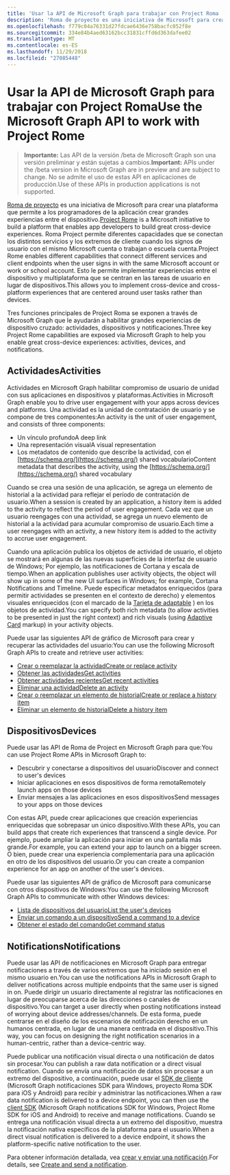 ```yaml
---
title: 'Usar la API de Microsoft Graph para trabajar con Project Roma '
description: 'Roma de proyecto es una iniciativa de Microsoft para crear una plataforma que permite a los programadores de la aplicación crear grandes experiencias entre el dispositivo. Roma Project permite diferentes capacidades que se conectan los distintos servicios y los extremos de cliente cuando los signos de usuario con el mismo Microsoft cuenta o trabajan o escuela cuenta. Esto le permite implementar experiencias entre el dispositivo y multiplataforma que se centran en las tareas de usuario en lugar de dispositivos. '
ms.openlocfilehash: f779c04a76331d27fdcae6436e758bacfc052f8e
ms.sourcegitcommit: 334e84b4aed63162bcc31831cffd6d363dafee02
ms.translationtype: MT
ms.contentlocale: es-ES
ms.lasthandoff: 11/29/2018
ms.locfileid: "27085448"
---
```

# <a name="use-the-microsoft-graph-api-to-work-with-project-rome"></a><span data-ttu-id="1a310-105">Usar la API de Microsoft Graph para trabajar con Project Roma</span><span class="sxs-lookup"><span data-stu-id="1a310-105">Use the Microsoft Graph API to work with Project Rome</span></span> 

> <span data-ttu-id="1a310-106">**Importante:** Las API de la versión /beta de Microsoft Graph son una versión preliminar y están sujetas a cambios.</span><span class="sxs-lookup"><span data-stu-id="1a310-106">**Important:** APIs under the /beta version in Microsoft Graph are in preview and are subject to change.</span></span> <span data-ttu-id="1a310-107">No se admite el uso de estas API en aplicaciones de producción.</span><span class="sxs-lookup"><span data-stu-id="1a310-107">Use of these APIs in production applications is not supported.</span></span>

<span data-ttu-id="1a310-108">[Roma de proyecto](https://developer.microsoft.com/en-us/windows/project-rome) es una iniciativa de Microsoft para crear una plataforma que permite a los programadores de la aplicación crear grandes experiencias entre el dispositivo.</span><span class="sxs-lookup"><span data-stu-id="1a310-108">[Project Rome](https://developer.microsoft.com/en-us/windows/project-rome) is a Microsoft initiative to build a platform that enables app developers to build great cross-device experiences.</span></span> <span data-ttu-id="1a310-109">Roma Project permite diferentes capacidades que se conectan los distintos servicios y los extremos de cliente cuando los signos de usuario con el mismo Microsoft cuenta o trabajan o escuela cuenta.</span><span class="sxs-lookup"><span data-stu-id="1a310-109">Project Rome enables different capabilities that connect different services and client endpoints when the user signs in with the same Microsoft account or work or school account.</span></span> <span data-ttu-id="1a310-110">Esto le permite implementar experiencias entre el dispositivo y multiplataforma que se centran en las tareas de usuario en lugar de dispositivos.</span><span class="sxs-lookup"><span data-stu-id="1a310-110">This allows you to implement cross-device and cross-platform experiences that are centered around user tasks rather than devices.</span></span> 

<span data-ttu-id="1a310-111">Tres funciones principales de Project Roma se exponen a través de Microsoft Graph que le ayudarán a habilitar grandes experiencias de dispositivo cruzado: actividades, dispositivos y notificaciones.</span><span class="sxs-lookup"><span data-stu-id="1a310-111">Three key Project Rome capabilities are exposed via Microsoft Graph to help you enable great cross-device experiences: activities, devices, and notifications.</span></span> 

## <a name="activities"></a><span data-ttu-id="1a310-112">Actividades</span><span class="sxs-lookup"><span data-stu-id="1a310-112">Activities</span></span>

<span data-ttu-id="1a310-113">Actividades en Microsoft Graph habilitar compromiso de usuario de unidad con sus aplicaciones en dispositivos y plataformas.</span><span class="sxs-lookup"><span data-stu-id="1a310-113">Activities in Microsoft Graph enable you to drive user engagement with your apps across devices and platforms.</span></span> <span data-ttu-id="1a310-114">Una actividad es la unidad de contratación de usuario y se compone de tres componentes:</span><span class="sxs-lookup"><span data-stu-id="1a310-114">An activity is the unit of user engagement, and consists of three components:</span></span>

- <span data-ttu-id="1a310-115">Un vínculo profundo</span><span class="sxs-lookup"><span data-stu-id="1a310-115">A deep link</span></span>
- <span data-ttu-id="1a310-116">Una representación visual</span><span class="sxs-lookup"><span data-stu-id="1a310-116">A visual representation</span></span>
- <span data-ttu-id="1a310-117">Los metadatos de contenido que describe la actividad, con el [https://schema.org/](https://schema.org/) shared vocabulario</span><span class="sxs-lookup"><span data-stu-id="1a310-117">Content metadata that describes the activity, using the [https://schema.org/](https://schema.org/) shared vocabulary</span></span>

<span data-ttu-id="1a310-118">Cuando se crea una sesión de una aplicación, se agrega un elemento de historial a la actividad para reflejar el período de contratación de usuario.</span><span class="sxs-lookup"><span data-stu-id="1a310-118">When a session is created by an application, a history item is added to the activity to reflect the period of user engagement.</span></span> <span data-ttu-id="1a310-119">Cada vez que un usuario reengages con una actividad, se agrega un nuevo elemento de historial a la actividad para acumular compromiso de usuario.</span><span class="sxs-lookup"><span data-stu-id="1a310-119">Each time a user reengages with an activity, a new history item is added to the activity to accrue user engagement.</span></span>

<span data-ttu-id="1a310-120">Cuando una aplicación publica los objetos de actividad de usuario, el objeto se mostrará en algunas de las nuevas superficies de la interfaz de usuario de Windows; Por ejemplo, las notificaciones de Cortana y escala de tiempo.</span><span class="sxs-lookup"><span data-stu-id="1a310-120">When an application publishes user activity objects, the object will show up in some of the new UI surfaces in Windows; for example, Cortana Notifications and Timeline.</span></span> <span data-ttu-id="1a310-121">Puede especificar metadatos enriquecidos (para permitir actividades se presenten en el contexto de derecho) y elementos visuales enriquecidos (con el marcado de la [Tarjeta de adaptable](https://adaptivecards.io/) ) en los objetos de actividad.</span><span class="sxs-lookup"><span data-stu-id="1a310-121">You can specify both rich metadata (to allow activities to be presented in just the right context) and rich visuals (using [Adaptive Card](https://adaptivecards.io/) markup) in your activity objects.</span></span>

<span data-ttu-id="1a310-122">Puede usar las siguientes API de gráfico de Microsoft para crear y recuperar las actividades del usuario:</span><span class="sxs-lookup"><span data-stu-id="1a310-122">You can use the following Microsoft Graph APIs to create and retrieve user activities:</span></span>

- [<span data-ttu-id="1a310-123">Crear o reemplazar la actividad</span><span class="sxs-lookup"><span data-stu-id="1a310-123">Create or replace activity</span></span>](../api/projectrome-put-activity.md)
- [<span data-ttu-id="1a310-124">Obtener las actividades</span><span class="sxs-lookup"><span data-stu-id="1a310-124">Get activities</span></span>](../api/projectrome-get-activities.md)
- [<span data-ttu-id="1a310-125">Obtener actividades recientes</span><span class="sxs-lookup"><span data-stu-id="1a310-125">Get recent activities</span></span>](../api/projectrome-get-recent-activities.md)
- [<span data-ttu-id="1a310-126">Eliminar una actividad</span><span class="sxs-lookup"><span data-stu-id="1a310-126">Delete an activity</span></span>](../api/projectrome-delete-activity.md)
- [<span data-ttu-id="1a310-127">Crear o reemplazar un elemento de historial</span><span class="sxs-lookup"><span data-stu-id="1a310-127">Create or replace a history item</span></span>](../api/projectrome-put-historyitem.md)
- [<span data-ttu-id="1a310-128">Eliminar un elemento de historial</span><span class="sxs-lookup"><span data-stu-id="1a310-128">Delete a history item</span></span>](../api/projectrome-delete-historyitem.md)

## <a name="devices"></a><span data-ttu-id="1a310-129">Dispositivos</span><span class="sxs-lookup"><span data-stu-id="1a310-129">Devices</span></span>

<span data-ttu-id="1a310-130">Puede usar las API de Roma de Project en Microsoft Graph para que:</span><span class="sxs-lookup"><span data-stu-id="1a310-130">You can use Project Rome APIs in Microsoft Graph to:</span></span>

- <span data-ttu-id="1a310-131">Descubrir y conectarse a dispositivos del usuario</span><span class="sxs-lookup"><span data-stu-id="1a310-131">Discover and connect to user's devices</span></span>
- <span data-ttu-id="1a310-132">Iniciar aplicaciones en esos dispositivos de forma remota</span><span class="sxs-lookup"><span data-stu-id="1a310-132">Remotely launch apps on those devices</span></span>
- <span data-ttu-id="1a310-133">Enviar mensajes a las aplicaciones en esos dispositivos</span><span class="sxs-lookup"><span data-stu-id="1a310-133">Send messages to your apps on those devices</span></span>

<span data-ttu-id="1a310-134">Con estas API, puede crear aplicaciones que creación experiencias enriquecidas que sobrepasar un único dispositivo.</span><span class="sxs-lookup"><span data-stu-id="1a310-134">With these APIs, you can build apps that create rich experiences that transcend a single device.</span></span> <span data-ttu-id="1a310-135">Por ejemplo, puede ampliar la aplicación para iniciar en una pantalla más grande.</span><span class="sxs-lookup"><span data-stu-id="1a310-135">For example, you can extend your app to launch on a bigger screen.</span></span> <span data-ttu-id="1a310-136">O bien, puede crear una experiencia complementaria para una aplicación en otro de los dispositivos del usuario.</span><span class="sxs-lookup"><span data-stu-id="1a310-136">Or you can create a companion experience for an app on another of the user's devices.</span></span>

<span data-ttu-id="1a310-137">Puede usar las siguientes API de gráfico de Microsoft para comunicarse con otros dispositivos de Windows:</span><span class="sxs-lookup"><span data-stu-id="1a310-137">You can use the following Microsoft Graph APIs to communicate with other Windows devices:</span></span>

- [<span data-ttu-id="1a310-138">Lista de dispositivos del usuario</span><span class="sxs-lookup"><span data-stu-id="1a310-138">List the user's devices</span></span>](../api/user-list-devices.md)
- [<span data-ttu-id="1a310-139">Enviar un comando a un dispositivo</span><span class="sxs-lookup"><span data-stu-id="1a310-139">Send a command to a device</span></span>](../api/send-device-command.md)
- [<span data-ttu-id="1a310-140">Obtener el estado del comando</span><span class="sxs-lookup"><span data-stu-id="1a310-140">Get command status</span></span>](../api/get-device-command-status.md)

## <a name="notifications"></a><span data-ttu-id="1a310-141">Notifications</span><span class="sxs-lookup"><span data-stu-id="1a310-141">Notifications</span></span>

<span data-ttu-id="1a310-142">Puede usar las API de notificaciones en Microsoft Graph para entregar notificaciones a través de varios extremos que ha iniciado sesión en el mismo usuario en.</span><span class="sxs-lookup"><span data-stu-id="1a310-142">You can use the notifications APIs in Microsoft Graph to deliver notifications across multiple endpoints that the same user is signed in on.</span></span> <span data-ttu-id="1a310-143">Puede dirigir un usuario directamente al registrar las notificaciones en lugar de preocuparse acerca de las direcciones o canales de dispositivo.</span><span class="sxs-lookup"><span data-stu-id="1a310-143">You can target a user directly when posting notifications instead of worrying about device addresses/channels.</span></span> <span data-ttu-id="1a310-144">De esta forma, puede centrarse en el diseño de los escenarios de notificación derecho en un humanos centrada, en lugar de una manera centrada en el dispositivo.</span><span class="sxs-lookup"><span data-stu-id="1a310-144">This way, you can focus on designing the right notification scenarios in a human-centric, rather than a device-centric way.</span></span> 

<span data-ttu-id="1a310-145">Puede publicar una notificación visual directa o una notificación de datos sin procesar.</span><span class="sxs-lookup"><span data-stu-id="1a310-145">You can publish a raw data notification or a direct visual notification.</span></span> <span data-ttu-id="1a310-146">Cuando se envía una notificación de datos sin procesar a un extremo del dispositivo, a continuación, puede usar el [SDK de cliente](https://github.com/Microsoft/project-rome) (Microsoft Graph notificaciones SDK para Windows, proyecto Roma SDK para iOS y Android) para recibir y administrar las notificaciones.</span><span class="sxs-lookup"><span data-stu-id="1a310-146">When a raw data notification is delivered to a device endpoint, you can then use the [client SDK](https://github.com/Microsoft/project-rome) (Microsoft Graph notifications SDK for Windows, Project Rome SDK for iOS and Android) to receive and manage notifications.</span></span> <span data-ttu-id="1a310-147">Cuando se entrega una notificación visual directa a un extremo del dispositivo, muestra la notificación nativa específicos de la plataforma para el usuario.</span><span class="sxs-lookup"><span data-stu-id="1a310-147">When a direct visual notification is delivered to a device endpoint, it shows the platform-specific native notification to the user.</span></span> 

<span data-ttu-id="1a310-148">Para obtener información detallada, vea [crear y enviar una notificación](../api/projectrome-notification-post.md).</span><span class="sxs-lookup"><span data-stu-id="1a310-148">For details, see [Create and send a notification](../api/projectrome-notification-post.md).</span></span>

